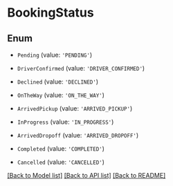 # BookingStatus


## Enum

* `Pending` (value: `'PENDING'`)

* `DriverConfirmed` (value: `'DRIVER_CONFIRMED'`)

* `Declined` (value: `'DECLINED'`)

* `OnTheWay` (value: `'ON_THE_WAY'`)

* `ArrivedPickup` (value: `'ARRIVED_PICKUP'`)

* `InProgress` (value: `'IN_PROGRESS'`)

* `ArrivedDropoff` (value: `'ARRIVED_DROPOFF'`)

* `Completed` (value: `'COMPLETED'`)

* `Cancelled` (value: `'CANCELLED'`)

[[Back to Model list]](../README.md#documentation-for-models) [[Back to API list]](../README.md#documentation-for-api-endpoints) [[Back to README]](../README.md)
